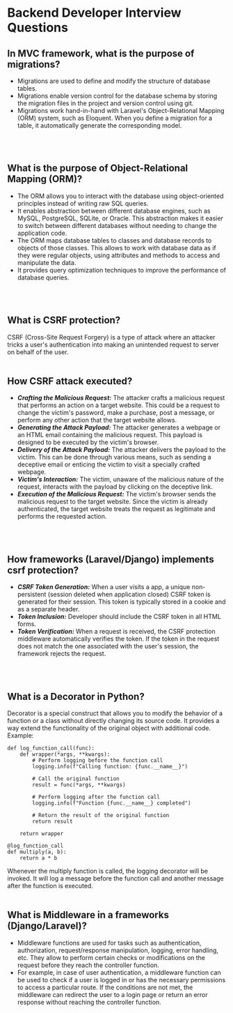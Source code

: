 # Backend Developer Interview Questions

## In MVC framework, what is the purpose of migrations?
- Migrations are used to define and modify the structure of database tables.
- Migrations enable version control for the database schema by storing the migration files in the project and version control using git.
- Migrations work hand-in-hand with Laravel's Object-Relational Mapping (ORM) system, such as Eloquent. When you define a migration for a table, it automatically generate the corresponding model.
<br>
<br>

## What is the purpose of Object-Relational Mapping (ORM)?
- The ORM allows you to interact with the database using object-oriented principles instead of writing raw SQL queries.
- It enables abstraction between different database engines, such as MySQL, PostgreSQL, SQLite, or Oracle. This abstraction makes it easier to switch between different databases without needing to change the application code.
- The ORM maps database tables to classes and database records to objects of those classes. This allows to work with database data as if they were regular objects, using attributes and methods to access and manipulate the data.
- It provides query optimization techniques to improve the performance of database queries.
<br>
<br>

## What is CSRF protection?
CSRF (Cross-Site Request Forgery) is a type of attack where an attacker tricks a user's authentication into making an unintended request to server on behalf of the user.
<br>
<br>

## How CSRF attack executed?
- ***Crafting the Malicious Request:*** The attacker crafts a malicious request that performs an action on a target website. This could be a request to change the victim's password, make a purchase, post a message, or perform any other action that the target website allows.
- ***Generating the Attack Payload:*** The attacker generates a webpage or an HTML email containing the malicious request. This payload is designed to be executed by the victim's browser.
- ***Delivery of the Attack Payload:*** The attacker delivers the payload to the victim. This can be done through various means, such as sending a deceptive email or enticing the victim to visit a specially crafted webpage.
- ***Victim's Interaction:*** The victim, unaware of the malicious nature of the request, interacts with the payload by clicking on the deceptive link.
- ***Execution of the Malicious Request:*** The victim's browser sends the malicious request to the target website. Since the victim is already authenticated, the target website treats the request as legitimate and performs the requested action.
<br>
<br>

## How frameworks (Laravel/Django) implements csrf protection?
- ***CSRF Token Generation:*** When a user visits a app, a unique non-persistent (session deleted when application closed) CSRF token is generated for their session. This token is typically stored in a cookie and as a separate header.
- ***Token Inclusion:*** Developer should include the CSRF token in all HTML forms.
- ***Token Verification:*** When a request is received, the CSRF protection middleware automatically verifies the token. If the token in the request does not match the one associated with the user's session, the framework rejects the request.
<br>
<br>

## What is a Decorator in Python?
Decorator is a special construct that allows you to modify the behavior of a function or a class without directly changing its source code. It provides a way extend the functionality of the original object with additional code.  
Example:
```
def log_function_call(func):
    def wrapper(*args, **kwargs):
        # Perform logging before the function call
        logging.info(f"Calling function: {func.__name__}")
        
        # Call the original function
        result = func(*args, **kwargs)
        
        # Perform logging after the function call
        logging.info(f"Function {func.__name__} completed")
        
        # Return the result of the original function
        return result
    
    return wrapper

@log_function_call
def multiply(a, b):
    return a * b
```
Whenever the multiply function is called, the logging decorator will be invoked. It will log a message before the function call and another message after the function is executed.
<br>
<br>

## What is Middleware in a frameworks (Django/Laravel)?
- Middleware functions are used for tasks such as authentication, authorization, request/response manipulation, logging, error handling, etc. They allow to perform certain checks or modifications on the request before they reach the controller function.
- For example, in case of user authentication, a middleware function can be used to check if a user is logged in or has the necessary permissions to access a particular route. If the conditions are not met, the middleware can redirect the user to a login page or return an error response without reaching the controller function.





